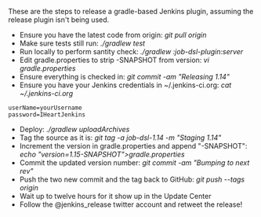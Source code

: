 These are the steps to release a gradle-based Jenkins plugin, assuming the release plugin isn't being used.

* Ensure you have the latest code from origin: _git pull origin_
* Make sure tests still run: _./gradlew test_
* Run locally to perform santity check: _./gradlew :job-dsl-plugin:server_
* Edit gradle.properties to strip -SNAPSHOT from version: _vi gradle.properties_
* Ensure everything is checked in: _git commit -am "Releasing 1.14"_
* Ensure you have your Jenkins credentials in ~/.jenkins-ci.org: _cat ~/.jenkins-ci.org_
```
userName=yourUsername
password=IHeartJenkins
```
* Deploy: _./gradlew uploadArchives_
* Tag the source as it is: _git tag -a job-dsl-1.14 -m "Staging 1.14"_
* Increment the version in gradle.properties and append "-SNAPSHOT": _echo "version=1.15-SNAPSHOT">gradle.properties_
* Commit the updated version number: _git commit -am "Bumping to next rev"_
* Push the two new commit and the tag back to GitHub: _git push --tags origin_
* Wait up to twelve hours for it show up in the Update Center
* Follow the @jenkins_release twitter account and retweet the release!